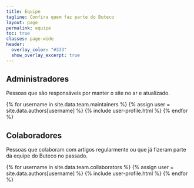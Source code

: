 ```yaml
---
title: Equipe
tagline: Confira quem faz parte do Buteco
layout: page
permalink: equipe
toc: true
classes: page-wide
header:
  overlay_color: "#333"
  show_overlay_excerpt: true
---
```


## Administradores

Pessoas que são responsáveis por manter o site no ar e atualizado.

{% for username in site.data.team.maintainers %}
  {% assign user = site.data.authors[username] %}
  {% include user-profile.html %}
{% endfor %}

## Colaboradores

Pessoas que colaboram com artigos regularmente ou que já fizeram parte da equipe do Buteco no passado.

{% for username in site.data.team.collaborators %}
  {% assign user = site.data.authors[username] %}
  {% include user-profile.html %}
{% endfor %}
